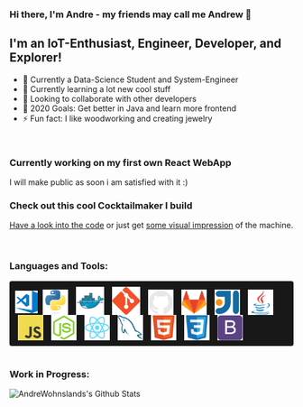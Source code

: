 ### Hi there, I'm Andre - my friends may call me Andrew 👋

## I'm an IoT-Enthusiast, Engineer, Developer, and Explorer!

- 🔭 Currently a Data-Science Student and System-Engineer
- 🌱 Currently learning a lot new cool stuff
- 👯 Looking to collaborate with other developers
- 🥅 2020 Goals: Get better in Java and learn more frontend
- ⚡ Fun fact: I like woodworking and creating jewelry

<br />

### Currently working on my first own React WebApp

I will make public as soon i am satisfied with it :)

### Check out this cool Cocktailmaker I build

[Have a look into the code](https://github.com/AndreWohnsland/Cocktailmaker_AW) or just get [some visual impression](https://imgur.com/a/Z4tfISx) of the machine.

<br />

### Languages and Tools:

<link rel="stylesheet" href="https://cdn.jsdelivr.net/gh/konpa/devicon@master/devicon.min.css">
<div style="background-color:#181818; border: 10px solid #181818; display: inline-block; border-radius: 4px;">
    <img vertical-align="bottom"width="40px" src="https://raw.githubusercontent.com/github/explore/80688e429a7d4ef2fca1e82350fe8e3517d3494d/topics/visual-studio-code/visual-studio-code.png" />
    <img style="vertical-align: bottom; padding-right: 5px; padding-left: 5px" width="45px" src="https://github.com/AndreWohnsland/AndreWohnsland/blob/master/icons/python-original.svg" />
    <img style="vertical-align: bottom; padding-right: 5px; padding-left: 5px" width="50px" src="https://github.com/AndreWohnsland/AndreWohnsland/blob/master/icons/docker-original.svg" />
    <img style="vertical-align: bottom; padding-right: 5px; padding-left: 5px" width="50px" src="https://github.com/AndreWohnsland/AndreWohnsland/blob/master/icons/git-original.svg" />
    <img style="vertical-align: bottom; padding-right: 5px; padding-left: 5px" width="45px" src="https://github.com/AndreWohnsland/AndreWohnsland/blob/master/icons/github-original.svg" />
    <img style="vertical-align: bottom; padding-right: 5px; padding-left: 5px" width="45px" src="https://github.com/AndreWohnsland/AndreWohnsland/blob/master/icons/gitlab-original.svg" />
    <img style="vertical-align: bottom; padding-right: 5px; padding-left: 5px" width="45px" src="https://github.com/AndreWohnsland/AndreWohnsland/blob/master/icons/intellij-original.svg" />
    <img style="vertical-align: bottom; padding-right: 5px; padding-left: 5px" width="45px" src="https://github.com/AndreWohnsland/AndreWohnsland/blob/master/icons/java-original.svg" />
    <img style="vertical-align: bottom; padding-right: 5px; padding-left: 5px" width="45px" src="https://github.com/AndreWohnsland/AndreWohnsland/blob/master/icons/javascript-original.svg" />
    <img style="vertical-align: bottom; padding-right: 5px; padding-left: 5px" width="45px" src="https://github.com/AndreWohnsland/AndreWohnsland/blob/master/icons/nodejs-original.svg" />
    <img style="vertical-align: bottom; padding-right: 5px; padding-left: 5px" width="45px" src="https://github.com/AndreWohnsland/AndreWohnsland/blob/master/icons/react-original.svg" />
    <img style="vertical-align: bottom; padding-right: 5px; padding-left: 5px" width="45px" src="https://github.com/AndreWohnsland/AndreWohnsland/blob/master/icons/mysql-original.svg" />
    <img style="vertical-align: bottom; padding-right: 5px; padding-left: 5px" width="45px" src="https://github.com/AndreWohnsland/AndreWohnsland/blob/master/icons/html5-original.svg" />
    <img style="vertical-align: bottom; padding-right: 5px; padding-left: 5px" width="45px" src="https://github.com/AndreWohnsland/AndreWohnsland/blob/master/icons/css3-original.svg" />
    <img style="vertical-align: bottom; padding-right: 5px; padding-left: 5px" width="45px" src="https://github.com/AndreWohnsland/AndreWohnsland/blob/master/icons/bootstrap-plain.svg" />
</div>
<br />
<br />

### Work in Progress:

<img align="left" alt="AndreWohnslands's Github Stats" src="https://github-readme-stats.vercel.app/api?username=AndreWohnsland&show_icons=true&hide_border=true&theme=dark" />
